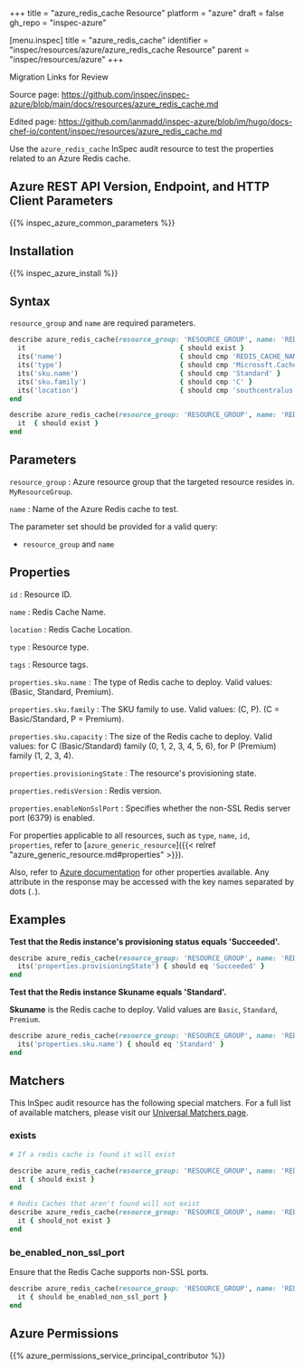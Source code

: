 +++
title = "azure_redis_cache Resource"
platform = "azure"
draft = false
gh_repo = "inspec-azure"

[menu.inspec]
title = "azure_redis_cache"
identifier = "inspec/resources/azure/azure_redis_cache Resource"
parent = "inspec/resources/azure"
+++

<div class="admonition-note">
<p class="admonition-note-title">Migration Links for Review</p>
<div class="admonition-note-text">
<p>Source page: <a href="https://github.com/inspec/inspec-azure/blob/main/docs/resources/azure_redis_cache.md">https://github.com/inspec/inspec-azure/blob/main/docs/resources/azure_redis_cache.md</a></p>
<p>Edited page: <a href="https://github.com/ianmadd/inspec-azure/blob/im/hugo/docs-chef-io/content/inspec/resources/azure_redis_cache.md">https://github.com/ianmadd/inspec-azure/blob/im/hugo/docs-chef-io/content/inspec/resources/azure_redis_cache.md</a></p>
</div>
</div>


Use the `azure_redis_cache` InSpec audit resource to test the properties related to an Azure Redis cache.

## Azure REST API Version, Endpoint, and HTTP Client Parameters

{{% inspec_azure_common_parameters %}}

## Installation

{{% inspec_azure_install %}}

## Syntax

`resource_group` and `name` are required parameters.

```ruby
describe azure_redis_cache(resource_group: 'RESOURCE_GROUP', name: 'REDIS_CACHE_NAME') do
  it                                      { should exist }
  its('name')                             { should cmp 'REDIS_CACHE_NAME' }
  its('type')                             { should cmp 'Microsoft.Cache/Redis' }
  its('sku.name')                         { should cmp 'Standard' }
  its('sku.family')                       { should cmp 'C' }
  its('location')                         { should cmp 'southcentralus' }
end
```

```ruby
describe azure_redis_cache(resource_group: 'RESOURCE_GROUP', name: 'REDIS_CACHE_NAME') do
  it  { should exist }
end
```

## Parameters

`resource_group`
: Azure resource group that the targeted resource resides in. `MyResourceGroup`.

`name`
: Name of the Azure Redis cache to test.

The parameter set should be provided for a valid query:

- `resource_group` and `name`

## Properties

`id`
: Resource ID.

`name`
: Redis Cache Name.

`location`
: Redis Cache Location.

`type`
: Resource type.

`tags`
: Resource tags.

`properties.sku.name`
: The type of Redis cache to deploy. Valid values: (Basic, Standard, Premium).

`properties.sku.family`
: The SKU family to use. Valid values: (C, P). (C = Basic/Standard, P = Premium).

`properties.sku.capacity`
: The size of the Redis cache to deploy. Valid values: for C (Basic/Standard) family (0, 1, 2, 3, 4, 5, 6), for P (Premium) family (1, 2, 3, 4).

`properties.provisioningState`
: The resource's provisioning state.

`properties.redisVersion`
: Redis version.

`properties.enableNonSslPort`
: Specifies whether the non-SSL Redis server port (6379) is enabled.

For properties applicable to all resources, such as `type`, `name`, `id`, `properties`, refer to [`azure_generic_resource`]({{< relref "azure_generic_resource.md#properties" >}}).

Also, refer to [Azure documentation](https://docs.microsoft.com/en-us/rest/api/redis/redis/get) for other properties available.
Any attribute in the response may be accessed with the key names separated by dots (`.`).

## Examples

**Test that the Redis instance's provisioning status equals 'Succeeded'.**

```ruby
describe azure_redis_cache(resource_group: 'RESOURCE_GROUP', name: 'REDIS_CACHE_NAME') do
  its('properties.provisioningState') { should eq 'Succeeded' }
end
```

**Test that the Redis instance Skuname equals 'Standard'.**

**Skuname** is the Redis cache to deploy. Valid values are `Basic`, `Standard`, `Premium`.

```ruby
describe azure_redis_cache(resource_group: 'RESOURCE_GROUP', name: 'REDIS_CACHE_NAME') do
  its('properties.sku.name') { should eq 'Standard' }
end
```

## Matchers

This InSpec audit resource has the following special matchers. For a full list of available matchers, please visit our [Universal Matchers page](/inspec/matchers/).

### exists

```ruby
# If a redis cache is found it will exist

describe azure_redis_cache(resource_group: 'RESOURCE_GROUP', name: 'REDIS_CACHE_NAME') do
  it { should exist }
end

# Redis Caches that aren't found will not exist
describe azure_redis_cache(resource_group: 'RESOURCE_GROUP', name: 'REDIS_CACHE_NAME') do
  it { should_not exist }
end
```

### be_enabled_non_ssl_port

Ensure that the Redis Cache supports non-SSL ports.

```ruby
describe azure_redis_cache(resource_group: 'RESOURCE_GROUP', name: 'REDIS_CACHE_NAME') do
  it { should be_enabled_non_ssl_port }
end
```

## Azure Permissions

{{% azure_permissions_service_principal_contributor %}}
